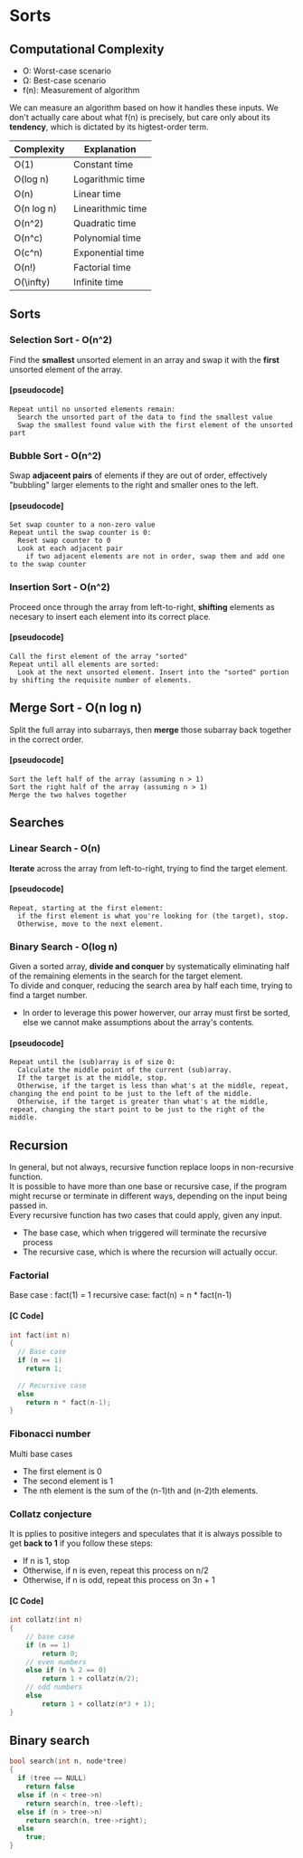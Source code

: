# Sorts
## Computational Complexity
- O: Worst-case scenario
- Ω: Best-case scenario
- f(n): Measurement of algorithm

We can measure an algorithm based on how it handles these inputs. We don't actually care about what f(n) is precisely, but care only about its **tendency**, which is dictated by its higtest-order term.

| Complexity |    Explanation    |
| ---------- | ----------------- |
| O(1)       | Constant time     |
| O(log n)   | Logarithmic time  |
| O(n)       | Linear time       |
| O(n log n) | Linearithmic time |
| O(n^2)     | Quadratic time    |
| O(n^c)     | Polynomial time   |
| O(c^n)     | Exponential time  |
| O(n!)      | Factorial time    |
| O(\infty)  | Infinite time     |

## Sorts
### Selection Sort - O(n^2)
Find the **smallest** unsorted element in an array and swap it with the **first** unsorted element of the array.

#### [pseudocode]
```
Repeat until no unsorted elements remain:
  Search the unsorted part of the data to find the smallest value
  Swap the smallest found value with the first element of the unsorted part
```

### Bubble Sort - O(n^2)
Swap **adjaceent pairs** of elements if they are out of order, effectively "bubbling" larger elements to the right and smaller ones to the left.

#### [pseudocode]
```
Set swap counter to a non-zero value
Repeat until the swap counter is 0:
  Reset swap counter to 0
  Look at each adjacent pair
    if two adjacent elements are not in order, swap them and add one to the swap counter
```

### Insertion Sort - O(n^2)
Proceed once through the array from left-to-right, **shifting** elements as necesary to insert each element into its correct place.

#### [pseudocode]
```
Call the first element of the array "sorted"
Repeat until all elements are sorted:
  Look at the next unsorted element. Insert into the "sorted" portion by shifting the requisite number of elements.
```

## Merge Sort - O(n log n)
Split the full array into subarrays, then **merge** those subarray back together in the correct order.

#### [pseudocode]
```
Sort the left half of the array (assuming n > 1)
Sort the right half of the array (assuming n > 1)
Merge the two halves together
```


## Searches

### Linear Search - O(n)
**Iterate** across the array from left-to-right, trying to  find the target element.

#### [pseudocode]
```
Repeat, starting at the first element:
  if the first element is what you're looking for (the target), stop.
  Otherwise, move to the next element.
```

### Binary Search - O(log n)
Given a sorted array, **divide and conquer** by systematically eliminating half of the remaining elements in the search for the target element.\
To divide and conquer, reducing the search area by half each time, trying to find a target number.
- In order to leverage this power howerver, our array must first be sorted, else we cannot make assumptions about the array's contents.

#### [pseudocode]
```
Repeat until the (sub)array is of size 0:
  Calculate the middle point of the current (sub)array.
  If the target is at the middle, stop.
  Otherwise, if the target is less than what's at the middle, repeat, changing the end point to be just to the left of the middle.
  Otherwise, if the target is greater than what's at the middle, repeat, changing the start point to be just to the right of the middle.
```

## Recursion
In general, but not always, recursive function replace loops in non-recursive function.\
It is possible to have more than one base or recursive case, if the program might recurse or terminate in different ways, depending on the input being passed in.\
Every recursive function has two cases that could apply, given any input.
- The base case, which when triggered will terminate the recursive process
- The recursive case, which is where the recursion will actually occur.

### Factorial
Base case     : fact(1) = 1
recursive case: fact(n) = n * fact(n-1)

#### [C Code]
```cpp
int fact(int n)
{
  // Base case
  if (n == 1)
    return 1;
    
  // Recursive case
  else
    return n * fact(n-1);
}
```

### Fibonacci number
Multi base cases
- The first element is 0
- The second element is 1
- The nth element is the sum of the (n-1)th and (n-2)th elements.

### Collatz conjecture
It is pplies to positive integers and speculates that it is always possible to get **back to 1** if you follow these steps:
- If n is 1, stop
- Otherwise, if n is even, repeat this process on n/2
- Otherwise, if n is odd, repeat this process on 3n + 1

#### [C Code]
```cpp
int collatz(int n)
{
    // base case
    if (n == 1)
        return 0;
    // even numbers
    else if (n % 2 == 0)
        return 1 + collatz(n/2);
    // odd numbers
    else
        return 1 + collatz(n*3 + 1);
}
```

## Binary search
```cpp
bool search(int n, node*tree)
{
  if (tree == NULL)
    return false
  else if (n < tree->n)
    return search(n, tree->left);
  else if (n > tree->n)
    return search(n, tree->right);
  else
    true;
}
